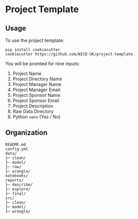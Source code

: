# Project Template

## Usage

To use the project template:

```
pip install cookiecutter
cookiecutter https://github.com/NICD-UK/project-template
```

You will be promted for nine inputs:

1. Project Name
2. Project Directory Name
3. Project Manager Name
4. Project Manager Email
5. Project Sponsor Name
6. Project Sponsor Email
7. Project Description
8. Raw Data Directory
9. Python `venv` (Yes / No)

## Organization

```
README.md
config.yml
data/
├─ clean/
├─ model/
├─ raw/
├─ wrangle/
notebooks/
reports/
├─ describe/
├─ explore/
├─ final/
src/
├─ clean/
├─ model/
├─ wrangle/
```